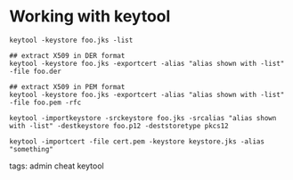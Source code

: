 # Working with keytool

```cheat keytool List keys in a keystore
keytool -keystore foo.jks -list
```

```cheat keytool Extract cert from keystore
## extract X509 in DER format
keytool -keystore foo.jks -exportcert -alias "alias shown with -list" -file foo.der

## extract X509 in PEM format
keytool -keystore foo.jks -exportcert -alias "alias shown with -list" -file foo.pem -rfc
```

```cheat keytool Extract cert and private key from keystore, store as pkcs12
keytool -importkeystore -srckeystore foo.jks -srcalias "alias shown with -list" -destkeystore foo.p12 -deststoretype pkcs12
```

```cheat keytool Import certificate into keystore
keytool -importcert -file cert.pem -keystore keystore.jks -alias "something"
```

tags: admin cheat keytool
